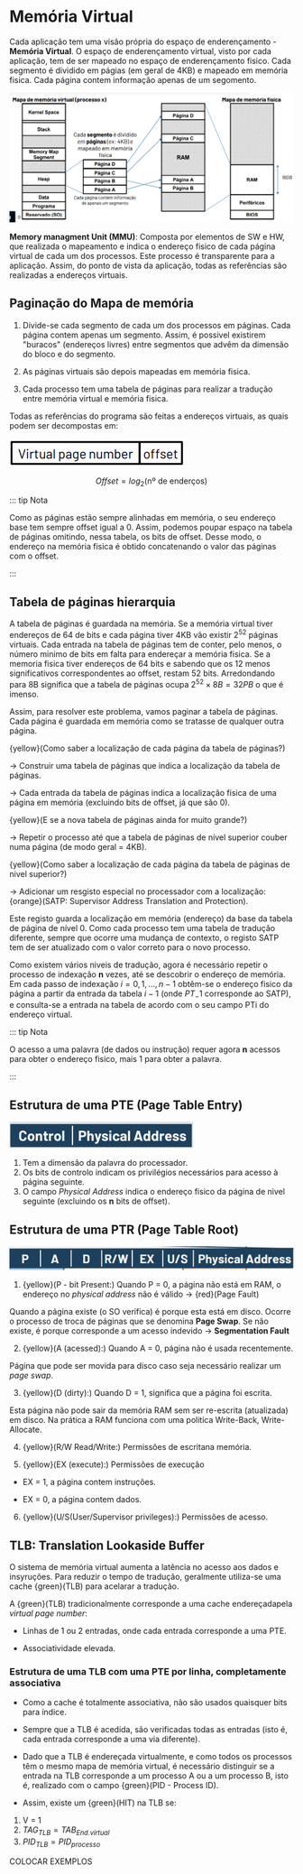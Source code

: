 # Memória Virtual

Cada aplicação tem uma visão própria do espaço de enderençamento - **Memória Virtual**. O espaço de enderençamento virtual, visto por cada aplicação, tem de ser mapeado no espaço de enderençamento fisico. Cada segmento é dividido em págias (em geral de 4KB) e mapeado em memória fisica. Cada página contem informação apenas de um segomento.

![vertical funcional](./img/img14.png)

**Memory managment Unit (MMU)**: Composta por elementos de SW e HW, que realizada o mapeamento e indica o endereço fisico de cada página virtual de cada um dos processos. Este processo é transparente para a aplicação. Assim, do ponto de vista da aplicação, todas as referências são realizadas a endereços virtuais.

## Paginação do Mapa de memória

1. Divide-se cada segmento de cada um dos processos em páginas. Cada página contem apenas um segmento. Assim, é possivel existirem "buracos" (endereços livres) entre segmentos que advêm da dimensão do bloco e do segmento.

2. As páginas virtuais são depois mapeadas em memória fisica.

3. Cada processo tem uma tabela de páginas para realizar a tradução entre memória virtual e memória fisica.

Todas as referências do programa são feitas a endereços virtuais, as quais podem ser decompostas em:

![vertical funcional](./img/img15.png)

$$Offset = log_2(\text{nº de enderços})$$

::: tip Nota

Como as páginas estão sempre alinhadas em memória, o seu endereço base tem sempre offset igual a 0. Assim, podemos poupar espaço na tabela de páginas omitindo, nessa tabela, os bits de offset. Desse modo, o endereço na memória fisica é obtido concatenando o valor das páginas com o offset.

:::

## Tabela de páginas hierarquia

A tabela de páginas é guardada na memória. Se a memória virtual tiver endereços de 64 de bits e cada página tiver 4KB vão existir $2^{52}$ páginas virtuais. Cada entrada na tabela de páginas tem de conter, pelo menos, o número minimo de bits em falta para endereçar a memória fisica. Se a memoria fisica tiver endereços de 64 bits e sabendo que os 12 menos significativos correspondentes ao offset, restam 52 bits. Arredondando para 8B significa que a tabela de páginas ocupa $2^{52}\times 8B = 32PB$ o que é imenso.

Assim, para resolver este problema, vamos paginar a tabela de páginas. Cada página é guardada em memória como se tratasse de qualquer outra página.

{yellow}(Como saber a localização de cada página da tabela de páginas?)

$\to$ Construir uma tabela de páginas que indica a localização da tabela de páginas.

$\to$ Cada entrada da tabela de páginas indica a localização fisica de uma página em memória (excluindo bits de offset, já que são 0).

{yellow}(E se a nova tabela de páginas ainda for muito grande?)

$\to$ Repetir o processo até que a tabela de páginas de nível superior couber numa página (de modo geral = 4KB).

{yellow}(Como saber a localização de cada página da tabela de páginas de nivel superior?)

$\to$ Adicionar um resgisto especial no processador com a localização: {orange}(SATP: Supervisor Address Translation and Protection).

Este registo guarda a localização em memória (endereço) da base da tabela de página de nível 0. Como cada processo tem uma tabela de tradução diferente, sempre que ocorre uma mudança de contexto, o registo SATP tem de ser atualizado com o valor correto para o novo processo.

Como existem vários niveis de tradução, agora é necessário repetir o processo de indexação **n** vezes, até se descobrir o endereço de memória. Em cada passo de indexação $i={0, 1, ..., n-1}$ obtêm-se o endereço fisico da página a partir da entrada da tabela $i-1$ (onde $PT_-1$ corresponde ao SATP), e consulta-se a entrada na tabela de acordo com o seu campo PTi do endereço virtual.

::: tip Nota

O acesso a uma palavra (de dados ou instrução) requer agora **n** acessos para obter o endereço fisico, mais 1 para obter a palavra.

:::

## Estrutura de uma PTE (Page Table Entry)

![PTE](./img/img16.png)

1. Tem a dimensão da palavra do processador.
2. Os bits de controlo indicam os privilégios necessários para acesso à página seguinte.
3. O campo _Physical Address_ indica o endereço fisico da página de nivel seguinte (excluindo os **n** bits de offset).

## Estrutura de uma PTR (Page Table Root)

![PTR](./img/img17.png)

1. {yellow}(P - bit Present:)
   Quando P = 0, a página não está em RAM, o endereço no _physical address_ não é válido $\to$ {red}(Page Fault)

Quando a página existe (o SO verifica) é porque esta está em disco. Ocorre o processo de troca de páginas que se denomina **Page Swap**. Se não existe, é porque corresponde a um acesso indevido $\to$ **Segmentation Fault**

2. {yellow}(A (acessed):)
   Quando A = 0, página não é usada recentemente.

Página que pode ser movida para disco caso seja necessário realizar um _page swap_.

3. {yellow}(D (dirty):)
   Quando D = 1, significa que a página foi escrita.

Esta página não pode sair da memória RAM sem ser re-escrita (atualizada) em disco. Na prática a RAM funciona com uma politica Write-Back, Write-Allocate.

4. {yellow}(R/W Read/Write:) Permissões de escritana memória.

5. {yellow}(EX (execute):) Permissões de execução

- EX = 1, a página contem instruções.

- EX = 0, a página contem dados.

6. {yellow}(U/S(User/Supervisor privileges):) Permissões de acesso.

## TLB: Translation Lookaside Buffer

O sistema de memória virtual aumenta a latência no acesso aos dados e insyruções. Para reduzir o tempo de tradução, geralmente utiliza-se uma cache {green}(TLB) para acelarar a tradução.

A {green}(TLB) tradicionalmente corresponde a uma cache endereçadapela _virtual page number_:

- Linhas de 1 ou 2 entradas, onde cada entrada corresponde a uma PTE.

- Associatividade elevada.

### Estrutura de uma TLB com uma PTE por linha, completamente associativa

- Como a cache é totalmente associativa, não são usados quaisquer bits para índice.

- Sempre que a TLB é acedida, são verificadas todas as entradas (isto é, cada entrada corresponde a uma via diferente).

- Dado que a TLB é endereçada virtualmente, e como todos os processos têm o mesmo mapa de memória virtual, é necessário distinguir se a entrada na TLB corresponde a um processo A ou a um processo B, isto é, realizado com o campo {green}(PID - Process ID).

- Assim, existe um {green}(HIT) na TLB se:

1. V = 1
2. $TAG_{TLB} = TAB_{End. virtual}$
3. $PID_{TLB} = PID_{processo}$

COLOCAR EXEMPLOS
